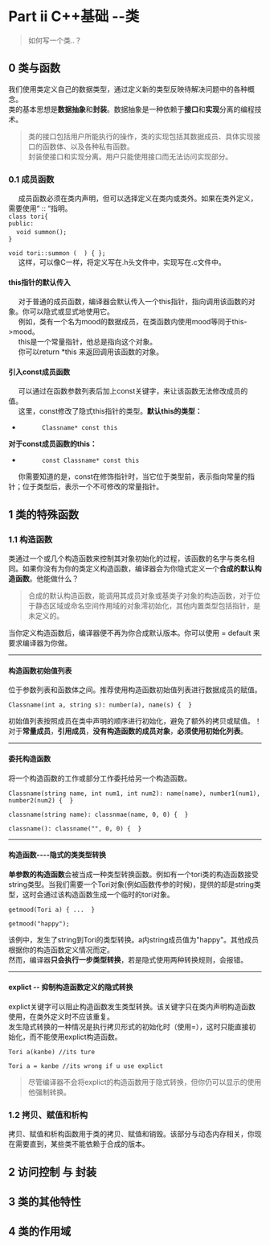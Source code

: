 # Part ii C++基础 --类
>如何写一个类..？
## 0 类与函数
我们使用类定义自己的数据类型，通过定义新的类型反映待解决问题中的各种概念。  
类的基本思想是**数据抽象**和**封装**。数据抽象是一种依赖于**接口**和**实现**分离的编程技术。
>类的接口包括用户所能执行的操作，类的实现包括其数据成员、具体实现接口的函数体、以及各种私有函数。  
>封装使接口和实现分离。用户只能使用接口而无法访问实现部分。
### 0.1 成员函数
$~~~~~$成员函数必须在类内声明，但可以选择定义在类内或类外。如果在类外定义，需要使用“ :: “指明。  
`class tori{`  
`public:`  
$~~~~$`void summon();`  
`}`  

`void tori::summon (  ) { };`  
$~~~~~$这样，可以像C一样，将定义写在.h头文件中，实现写在.c文件中。  

#### this指针的默认传入

$~~~~~$对于普通的成员函数，编译器会默认传入一个this指针，指向调用该函数的对象。你可以隐式或显式地使用它。  
$~~~~~$例如，类有一个名为mood的数据成员，在类函数内使用mood等同于this->mood。  
$~~~~~$this是一个常量指针，他总是指向这个对象。  
$~~~~~$你可以return *this 来返回调用该函数的对象。

#### 引入const成员函数
$~~~~~$可以通过在函数参数列表后加上const关键字，来让该函数无法修改成员的值。  
$~~~~~$这里，const修改了隐式this指针的类型。**默认this的类型：**  
*           Classname* const this  
**对于const成员函数的this：**  
*           const Classname* const this  
$~~~~~$你需要知道的是，const在修饰指针时，当它位于类型前，表示指向常量的指针；位于类型后，表示一个不可修改的常量指针。


## 1 类的特殊函数

### 1.1 构造函数   
类通过一个或几个构造函数来控制其对象初始化的过程，该函数的名字与类名相同。如果你没有为你的类定义构造函数，编译器会为你隐式定义一个**合成的默认构造函数**。他能做什么？
>合成的默认构造函数，能调用其成员对象或基类子对象的构造函数，对于位于静态区域或命名空间作用域的对象澪初始化，其他内置类型包括指针，是未定义的。

当你定义构造函数后，编译器便不再为你合成默认版本。你可以使用 = default 来要求编译器为你做。

---

#### 构造函数初始值列表

位于参数列表和函数体之间。推荐使用构造函数初始值列表进行数据成员的赋值。

`Classname(int a, string s): number(a), name(s) {  }`

初始值列表按照成员在类中声明的顺序进行初始化，避免了额外的拷贝或赋值。！对于**常量成员**，**引用成员**，**没有构造函数的成员对象**，**必须使用初始化列表**。

----

#### 委托构造函数

将一个构造函数的工作或部分工作委托给另一个构造函数。

`Classname(string name, int num1, int num2): name(name), number1(num1), number2(num2) {  }`

`classname(string name): classnmae(name, 0, 0) {  }`

`classname(): classname("", 0, 0) {  }`

---

#### 构造函数----隐式的类类型转换

**单参数的构造函数**会被当成一种类型转换函数。例如有一个tori类的构造函数接受string类型。当我们需要一个Tori对象(例如函数传参的时候)，提供的却是string类型，这时会通过该构造函数生成一个临时的tori对象。

`getmood(Tori a) { ...  }`

`getmood("happy"); `

该例中，发生了string到Tori的类型转换。a内string成员值为"happy"。其他成员根据你的构造函数定义情况而定。  
然而，编译器**只会执行一步类型转换**，若是隐式使用两种转换规则，会报错。

---

#### explict -- 抑制构造函数定义的隐式转换

explict关键字可以阻止构造函数发生类型转换。该关键字只在类内声明构造函数使用，在类外定义时不应该重复。  
发生隐式转换的一种情况是执行拷贝形式的初始化时（使用=），这时只能直接初始化，而不能使用explict构造函数。

`Tori a(kanbe) //its ture`

`Tori a = kanbe //its wrong if u use explict`

>尽管编译器不会将explict的构造函数用于隐式转换，但你仍可以显示的使用他强制转换。

### 1.2 拷贝、赋值和析构

拷贝、赋值和析构函数用于类的拷贝、赋值和销毁。该部分与动态内存相关，你现在需要直到，某些类不能依赖于合成的版本。







## 2 访问控制 与 封装




## 3 类的其他特性




## 4 类的作用域
